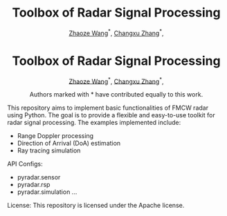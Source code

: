 
<div align="center">
    <h1>Toolbox of Radar Signal Processing</h1>
    <p>
        <a href="FIRST AUTHOR PERSONAL LINK" target="_blank">Zhaoze Wang</a><sup>*</sup>,
        <a href="SECOND AUTHOR PERSONAL LINK" target="_blank">Changxu Zhang</a><sup>*</sup>,
    </p>
</div>

<div align="center">
    <h1>Toolbox of Radar Signal Processing</h1>
    <p>
        <a href="FIRST AUTHOR PERSONAL LINK" target="_blank">Zhaoze Wang</a><sup>*</sup>,
        <a href="SECOND AUTHOR PERSONAL LINK" target="_blank">Changxu Zhang</a><sup>*</sup>,
    </p>
    <p>Authors marked with * have contributed equally to this work.</p>
</div>

This repository aims to implement basic functionalities of FMCW radar using Python. The goal is to provide a flexible and easy-to-use toolkit for radar signal processing. The examples implemented include:

- Range Doppler processing
- Direction of Arrival (DoA) estimation
- Ray tracing simulation


API Configs:
- pyradar.sensor
- pyradar.rsp
- pyradar.simulation
...

License: This repository is licensed under the Apache license.
